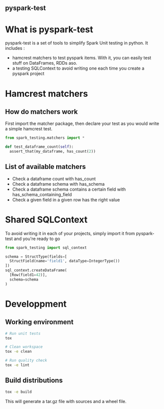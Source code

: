 ## pyspark-test

# What is pyspark-test

pyspark-test is a set of tools to simplify Spark Unit testing in python. It includes :

- hamcrest matchers to test  pyspark items. With it, you can easily test stuff on DataFrames, RDDs aso.
- a testing SQLContext to avoid writing one each time you create a pyspark project
 
# Hamcrest matchers

## How do matchers work

First import the matcher package, then declare your test as you would write a simple hamcrest test.

```python
from spark_testing.matchers import *

def test_dataframe_count(self):
  assert_that(my_dataframe, has_count(2))
```

## List of available matchers

- Check a dataframe count with has_count
- Check a dataframe schema with has_schema
- Check a dataframe schema contains a certain field with has_schema_containing_field
- Check a given field in a given row has the right value

# Shared SQLContext

To avoid writing it in each of your projects, simply import it from pyspark-test and you're ready to go

```python
from spark_testing import sql_context

schema = StructType(fields=[
  StructField(name='field1', dataType=IntegerType())
])
sql_context.createDataFrame(
  [Row(field1=42)], 
  schema=schema
)
```


# Developpment

## Working environment

```bash
# Run unit tests
tox

# Clean workspace
tox -e clean

# Run quality check
tox -e lint
```

## Build distributions

```bash
tox -e build
```

This will generate a tar.gz file with sources and a wheel file.